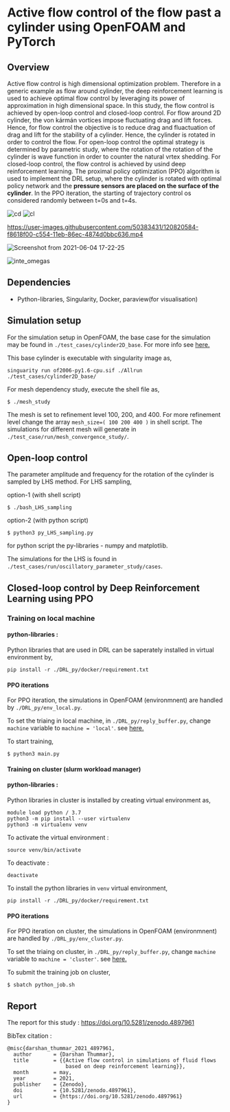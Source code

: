 # Active flow control of the flow past a cylinder using OpenFOAM and PyTorch

## Overview
Active flow control is high dimensional optimization problem. Therefore in a generic example as flow around cylinder, the deep reinforcement learning is used to achieve optimal flow control by leveraging its power of approximation in high dimensional space. In this study, the flow control is achieved by open-loop control and closed-loop control. For flow around 2D cylinder, the von kármán vortices impose fluctuating drag and lift forces. Hence, for flow control the objective is to reduce drag and fluactuation of drag and lift for the stability of a cylinder. Hence, the cylinder is rotated in order to control the flow. For open-loop control the optimal strategy is determined by parametric study, where the rotation of the rotation of the cylinder is wave function in order to counter the natural vrtex shedding. For closed-loop control, the flow control is achieved by usind deep reinforcement learning. The proximal policy optimization (PPO) algorithm is used to implement the DRL setup, where the cylinder is rotated with optimal policy network and the **pressure sensors are placed on the surface of the cylinder**. In the PPO iteration, the starting of trajectory control os considered randomly between t=0s and t=4s.

![cd](https://user-images.githubusercontent.com/50383431/120820544-f0a1ea80-c554-11eb-8976-09f36396aef6.png)
![cl](https://user-images.githubusercontent.com/50383431/120820560-f3044480-c554-11eb-8ef6-1a7758e3c9f9.png)

https://user-images.githubusercontent.com/50383431/120820584-f8618f00-c554-11eb-86ec-4874d0bbc636.mp4

![Screenshot from 2021-06-04 17-22-25](https://user-images.githubusercontent.com/50383431/120825424-aa9b5580-c559-11eb-8e0c-9b9baddc7462.png)

![inte_omegas](https://user-images.githubusercontent.com/50383431/120827221-83458800-c55b-11eb-9805-adca1c178c31.png)

## Dependencies
- Python-libraries, Singularity, Docker, paraview(for visualisation)

## Simulation setup

For the simulation setup in OpenFOAM, the base case for the simulation may be found in `./test_cases/cylinder2D_base`. For more info see [here.](https://ml-cfd.com/2020/12/29/running-pytorch-models-in-openfoam-basic-setup-and-examples/)

This base cylinder is executable with singularity image as,

``` singuarity run of2006-py1.6-cpu.sif ./Allrun ./test_cases/cylinder2D_base/ ```

For mesh dependency study, execute the shell file as,

``` $ ./mesh_study ```

The mesh is set to refinement level 100, 200, and 400. For more refinement level change the array `mesh_size=( 100 200 400 )` in shell script. The simulations for different mesh will generate in `./test_case/run/mesh_convergence_study/`.

## Open-loop control
The parameter amplitude and frequency for the rotation of the cylinder is sampled by LHS method. For LHS sampling,

option-1 (with shell script)

``` $ ./bash_LHS_sampling ```

option-2 (with python script)

``` $ python3 py_LHS_sampling.py ```

for python script the py-libraries - numpy and matplotlib.

The simulations for the LHS is found in `./test_cases/run/oscillatory_parameter_study/cases`.

## Closed-loop control by Deep Reinforcement Learning using PPO

### Training on local machine

#### python-libraries :

Python libraries that are used in DRL can be saperately installed in virtual environment by,

``` pip install -r ./DRL_py/docker/requirement.txt ```

#### PPO iterations

For PPO iteration, the simulations in OpenFOAM (environmnent) are handled by `./DRL_py/env_local.py`. 

To set the triaing in local machine, in `./DRL_py/reply_buffer.py`, change `machine` variable to `machine = 'local'`. see [here.](https://github.com/darshan315/flow_past_cylinder_by_DRL/blob/0ece783bc40f56bd9eaae628471d96c3856221a4/DRL_py/reply_buffer.py#L14)

To start training,

`$ python3 main.py`

#### Training on cluster (slurm workload manager)

#### python-libraries :

Python libraries in cluster is installed by creating virtual environment as,

```
module load python / 3.7 
python3 -m pip install --user virtualenv 
python3 -m virtualenv venv
```
To activate the virtual environment :
```
source venv/bin/activate
```
To deactivate :
```
deactivate
```
To install the python libraries in `venv` virtual environment,

``` pip install -r ./DRL_py/docker/requirement.txt ```

#### PPO iterations

For PPO iteration on cluster, the simulations in OpenFOAM (environmnent) are handled by `./DRL_py/env_cluster.py`. 

To set the triaing on cluster, in `./DRL_py/reply_buffer.py`, change `machine` variable to `machine = 'cluster'`. see [here.](https://github.com/darshan315/flow_past_cylinder_by_DRL/blob/0ece783bc40f56bd9eaae628471d96c3856221a4/DRL_py/reply_buffer.py#L14)

To submit the training job on cluster,

`$ sbatch python_job.sh`

## Report
The report for this study : https://doi.org/10.5281/zenodo.4897961

BibTex citation :
```
@misc{darshan_thummar_2021_4897961,
  author       = {Darshan Thummar},
  title        = {{Active flow control in simulations of fluid flows 
                   based on deep reinforcement learning}},
  month        = may,
  year         = 2021,
  publisher    = {Zenodo},
  doi          = {10.5281/zenodo.4897961},
  url          = {https://doi.org/10.5281/zenodo.4897961}
}
```
